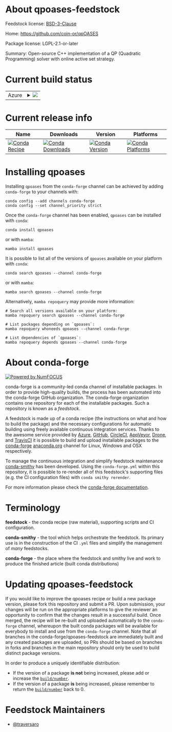 About qpoases-feedstock
=======================

Feedstock license: [BSD-3-Clause](https://github.com/conda-forge/qpoases-feedstock/blob/main/LICENSE.txt)

Home: https://github.com/coin-or/qpOASES

Package license: LGPL-2.1-or-later

Summary: Open-source C++ implementation of a QP (Quadratic Programming) solver with online active set strategy.

Current build status
====================


<table>
    
  <tr>
    <td>Azure</td>
    <td>
      <details>
        <summary>
          <a href="https://dev.azure.com/conda-forge/feedstock-builds/_build/latest?definitionId=15848&branchName=main">
            <img src="https://dev.azure.com/conda-forge/feedstock-builds/_apis/build/status/qpoases-feedstock?branchName=main">
          </a>
        </summary>
        <table>
          <thead><tr><th>Variant</th><th>Status</th></tr></thead>
          <tbody><tr>
              <td>linux_64_numpy1.22</td>
              <td>
                <a href="https://dev.azure.com/conda-forge/feedstock-builds/_build/latest?definitionId=15848&branchName=main">
                  <img src="https://dev.azure.com/conda-forge/feedstock-builds/_apis/build/status/qpoases-feedstock?branchName=main&jobName=linux&configuration=linux%20linux_64_numpy1.22" alt="variant">
                </a>
              </td>
            </tr><tr>
              <td>linux_64_numpy1.23</td>
              <td>
                <a href="https://dev.azure.com/conda-forge/feedstock-builds/_build/latest?definitionId=15848&branchName=main">
                  <img src="https://dev.azure.com/conda-forge/feedstock-builds/_apis/build/status/qpoases-feedstock?branchName=main&jobName=linux&configuration=linux%20linux_64_numpy1.23" alt="variant">
                </a>
              </td>
            </tr><tr>
              <td>linux_64_numpy1.26</td>
              <td>
                <a href="https://dev.azure.com/conda-forge/feedstock-builds/_build/latest?definitionId=15848&branchName=main">
                  <img src="https://dev.azure.com/conda-forge/feedstock-builds/_apis/build/status/qpoases-feedstock?branchName=main&jobName=linux&configuration=linux%20linux_64_numpy1.26" alt="variant">
                </a>
              </td>
            </tr><tr>
              <td>linux_aarch64_numpy1.22</td>
              <td>
                <a href="https://dev.azure.com/conda-forge/feedstock-builds/_build/latest?definitionId=15848&branchName=main">
                  <img src="https://dev.azure.com/conda-forge/feedstock-builds/_apis/build/status/qpoases-feedstock?branchName=main&jobName=linux&configuration=linux%20linux_aarch64_numpy1.22" alt="variant">
                </a>
              </td>
            </tr><tr>
              <td>linux_aarch64_numpy1.23</td>
              <td>
                <a href="https://dev.azure.com/conda-forge/feedstock-builds/_build/latest?definitionId=15848&branchName=main">
                  <img src="https://dev.azure.com/conda-forge/feedstock-builds/_apis/build/status/qpoases-feedstock?branchName=main&jobName=linux&configuration=linux%20linux_aarch64_numpy1.23" alt="variant">
                </a>
              </td>
            </tr><tr>
              <td>linux_aarch64_numpy1.26</td>
              <td>
                <a href="https://dev.azure.com/conda-forge/feedstock-builds/_build/latest?definitionId=15848&branchName=main">
                  <img src="https://dev.azure.com/conda-forge/feedstock-builds/_apis/build/status/qpoases-feedstock?branchName=main&jobName=linux&configuration=linux%20linux_aarch64_numpy1.26" alt="variant">
                </a>
              </td>
            </tr><tr>
              <td>linux_ppc64le_numpy1.22</td>
              <td>
                <a href="https://dev.azure.com/conda-forge/feedstock-builds/_build/latest?definitionId=15848&branchName=main">
                  <img src="https://dev.azure.com/conda-forge/feedstock-builds/_apis/build/status/qpoases-feedstock?branchName=main&jobName=linux&configuration=linux%20linux_ppc64le_numpy1.22" alt="variant">
                </a>
              </td>
            </tr><tr>
              <td>linux_ppc64le_numpy1.23</td>
              <td>
                <a href="https://dev.azure.com/conda-forge/feedstock-builds/_build/latest?definitionId=15848&branchName=main">
                  <img src="https://dev.azure.com/conda-forge/feedstock-builds/_apis/build/status/qpoases-feedstock?branchName=main&jobName=linux&configuration=linux%20linux_ppc64le_numpy1.23" alt="variant">
                </a>
              </td>
            </tr><tr>
              <td>linux_ppc64le_numpy1.26</td>
              <td>
                <a href="https://dev.azure.com/conda-forge/feedstock-builds/_build/latest?definitionId=15848&branchName=main">
                  <img src="https://dev.azure.com/conda-forge/feedstock-builds/_apis/build/status/qpoases-feedstock?branchName=main&jobName=linux&configuration=linux%20linux_ppc64le_numpy1.26" alt="variant">
                </a>
              </td>
            </tr><tr>
              <td>osx_64_numpy1.22</td>
              <td>
                <a href="https://dev.azure.com/conda-forge/feedstock-builds/_build/latest?definitionId=15848&branchName=main">
                  <img src="https://dev.azure.com/conda-forge/feedstock-builds/_apis/build/status/qpoases-feedstock?branchName=main&jobName=osx&configuration=osx%20osx_64_numpy1.22" alt="variant">
                </a>
              </td>
            </tr><tr>
              <td>osx_64_numpy1.23</td>
              <td>
                <a href="https://dev.azure.com/conda-forge/feedstock-builds/_build/latest?definitionId=15848&branchName=main">
                  <img src="https://dev.azure.com/conda-forge/feedstock-builds/_apis/build/status/qpoases-feedstock?branchName=main&jobName=osx&configuration=osx%20osx_64_numpy1.23" alt="variant">
                </a>
              </td>
            </tr><tr>
              <td>osx_64_numpy1.26</td>
              <td>
                <a href="https://dev.azure.com/conda-forge/feedstock-builds/_build/latest?definitionId=15848&branchName=main">
                  <img src="https://dev.azure.com/conda-forge/feedstock-builds/_apis/build/status/qpoases-feedstock?branchName=main&jobName=osx&configuration=osx%20osx_64_numpy1.26" alt="variant">
                </a>
              </td>
            </tr><tr>
              <td>osx_arm64_numpy1.22</td>
              <td>
                <a href="https://dev.azure.com/conda-forge/feedstock-builds/_build/latest?definitionId=15848&branchName=main">
                  <img src="https://dev.azure.com/conda-forge/feedstock-builds/_apis/build/status/qpoases-feedstock?branchName=main&jobName=osx&configuration=osx%20osx_arm64_numpy1.22" alt="variant">
                </a>
              </td>
            </tr><tr>
              <td>osx_arm64_numpy1.23</td>
              <td>
                <a href="https://dev.azure.com/conda-forge/feedstock-builds/_build/latest?definitionId=15848&branchName=main">
                  <img src="https://dev.azure.com/conda-forge/feedstock-builds/_apis/build/status/qpoases-feedstock?branchName=main&jobName=osx&configuration=osx%20osx_arm64_numpy1.23" alt="variant">
                </a>
              </td>
            </tr><tr>
              <td>osx_arm64_numpy1.26</td>
              <td>
                <a href="https://dev.azure.com/conda-forge/feedstock-builds/_build/latest?definitionId=15848&branchName=main">
                  <img src="https://dev.azure.com/conda-forge/feedstock-builds/_apis/build/status/qpoases-feedstock?branchName=main&jobName=osx&configuration=osx%20osx_arm64_numpy1.26" alt="variant">
                </a>
              </td>
            </tr><tr>
              <td>win_64_numpy1.22</td>
              <td>
                <a href="https://dev.azure.com/conda-forge/feedstock-builds/_build/latest?definitionId=15848&branchName=main">
                  <img src="https://dev.azure.com/conda-forge/feedstock-builds/_apis/build/status/qpoases-feedstock?branchName=main&jobName=win&configuration=win%20win_64_numpy1.22" alt="variant">
                </a>
              </td>
            </tr><tr>
              <td>win_64_numpy1.23</td>
              <td>
                <a href="https://dev.azure.com/conda-forge/feedstock-builds/_build/latest?definitionId=15848&branchName=main">
                  <img src="https://dev.azure.com/conda-forge/feedstock-builds/_apis/build/status/qpoases-feedstock?branchName=main&jobName=win&configuration=win%20win_64_numpy1.23" alt="variant">
                </a>
              </td>
            </tr><tr>
              <td>win_64_numpy1.26</td>
              <td>
                <a href="https://dev.azure.com/conda-forge/feedstock-builds/_build/latest?definitionId=15848&branchName=main">
                  <img src="https://dev.azure.com/conda-forge/feedstock-builds/_apis/build/status/qpoases-feedstock?branchName=main&jobName=win&configuration=win%20win_64_numpy1.26" alt="variant">
                </a>
              </td>
            </tr>
          </tbody>
        </table>
      </details>
    </td>
  </tr>
</table>

Current release info
====================

| Name | Downloads | Version | Platforms |
| --- | --- | --- | --- |
| [![Conda Recipe](https://img.shields.io/badge/recipe-qpoases-green.svg)](https://anaconda.org/conda-forge/qpoases) | [![Conda Downloads](https://img.shields.io/conda/dn/conda-forge/qpoases.svg)](https://anaconda.org/conda-forge/qpoases) | [![Conda Version](https://img.shields.io/conda/vn/conda-forge/qpoases.svg)](https://anaconda.org/conda-forge/qpoases) | [![Conda Platforms](https://img.shields.io/conda/pn/conda-forge/qpoases.svg)](https://anaconda.org/conda-forge/qpoases) |

Installing qpoases
==================

Installing `qpoases` from the `conda-forge` channel can be achieved by adding `conda-forge` to your channels with:

```
conda config --add channels conda-forge
conda config --set channel_priority strict
```

Once the `conda-forge` channel has been enabled, `qpoases` can be installed with `conda`:

```
conda install qpoases
```

or with `mamba`:

```
mamba install qpoases
```

It is possible to list all of the versions of `qpoases` available on your platform with `conda`:

```
conda search qpoases --channel conda-forge
```

or with `mamba`:

```
mamba search qpoases --channel conda-forge
```

Alternatively, `mamba repoquery` may provide more information:

```
# Search all versions available on your platform:
mamba repoquery search qpoases --channel conda-forge

# List packages depending on `qpoases`:
mamba repoquery whoneeds qpoases --channel conda-forge

# List dependencies of `qpoases`:
mamba repoquery depends qpoases --channel conda-forge
```


About conda-forge
=================

[![Powered by
NumFOCUS](https://img.shields.io/badge/powered%20by-NumFOCUS-orange.svg?style=flat&colorA=E1523D&colorB=007D8A)](https://numfocus.org)

conda-forge is a community-led conda channel of installable packages.
In order to provide high-quality builds, the process has been automated into the
conda-forge GitHub organization. The conda-forge organization contains one repository
for each of the installable packages. Such a repository is known as a *feedstock*.

A feedstock is made up of a conda recipe (the instructions on what and how to build
the package) and the necessary configurations for automatic building using freely
available continuous integration services. Thanks to the awesome service provided by
[Azure](https://azure.microsoft.com/en-us/services/devops/), [GitHub](https://github.com/),
[CircleCI](https://circleci.com/), [AppVeyor](https://www.appveyor.com/),
[Drone](https://cloud.drone.io/welcome), and [TravisCI](https://travis-ci.com/)
it is possible to build and upload installable packages to the
[conda-forge](https://anaconda.org/conda-forge) [anaconda.org](https://anaconda.org/)
channel for Linux, Windows and OSX respectively.

To manage the continuous integration and simplify feedstock maintenance
[conda-smithy](https://github.com/conda-forge/conda-smithy) has been developed.
Using the ``conda-forge.yml`` within this repository, it is possible to re-render all of
this feedstock's supporting files (e.g. the CI configuration files) with ``conda smithy rerender``.

For more information please check the [conda-forge documentation](https://conda-forge.org/docs/).

Terminology
===========

**feedstock** - the conda recipe (raw material), supporting scripts and CI configuration.

**conda-smithy** - the tool which helps orchestrate the feedstock.
                   Its primary use is in the construction of the CI ``.yml`` files
                   and simplify the management of *many* feedstocks.

**conda-forge** - the place where the feedstock and smithy live and work to
                  produce the finished article (built conda distributions)


Updating qpoases-feedstock
==========================

If you would like to improve the qpoases recipe or build a new
package version, please fork this repository and submit a PR. Upon submission,
your changes will be run on the appropriate platforms to give the reviewer an
opportunity to confirm that the changes result in a successful build. Once
merged, the recipe will be re-built and uploaded automatically to the
`conda-forge` channel, whereupon the built conda packages will be available for
everybody to install and use from the `conda-forge` channel.
Note that all branches in the conda-forge/qpoases-feedstock are
immediately built and any created packages are uploaded, so PRs should be based
on branches in forks and branches in the main repository should only be used to
build distinct package versions.

In order to produce a uniquely identifiable distribution:
 * If the version of a package **is not** being increased, please add or increase
   the [``build/number``](https://docs.conda.io/projects/conda-build/en/latest/resources/define-metadata.html#build-number-and-string).
 * If the version of a package **is** being increased, please remember to return
   the [``build/number``](https://docs.conda.io/projects/conda-build/en/latest/resources/define-metadata.html#build-number-and-string)
   back to 0.

Feedstock Maintainers
=====================

* [@traversaro](https://github.com/traversaro/)

